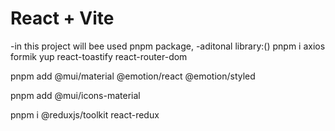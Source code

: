 # React + Vite
-in this project will bee used pnpm package,
-aditonal library:()
pnpm i axios formik yup react-toastify react-router-dom

pnpm add @mui/material @emotion/react @emotion/styled

pnpm add @mui/icons-material

pnpm i @reduxjs/toolkit react-redux     